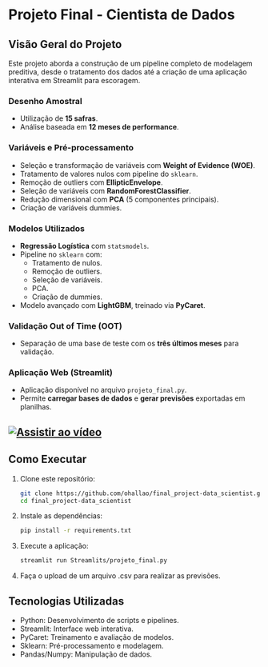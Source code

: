 # **Projeto Final - Cientista de Dados**

## **Visão Geral do Projeto**

Este projeto aborda a construção de um pipeline completo de modelagem preditiva, desde o tratamento dos dados até a criação de uma aplicação interativa em Streamlit para escoragem.

### **Desenho Amostral**
- Utilização de **15 safras**.
- Análise baseada em **12 meses de performance**.

### **Variáveis e Pré-processamento**
- Seleção e transformação de variáveis com **Weight of Evidence (WOE)**.
- Tratamento de valores nulos com pipeline do `sklearn`.
- Remoção de outliers com **EllipticEnvelope**.
- Seleção de variáveis com **RandomForestClassifier**.
- Redução dimensional com **PCA** (5 componentes principais).
- Criação de variáveis dummies.

### **Modelos Utilizados**
- **Regressão Logística** com `statsmodels`.
- Pipeline no `sklearn` com:
  - Tratamento de nulos.
  - Remoção de outliers.
  - Seleção de variáveis.
  - PCA.
  - Criação de dummies.
- Modelo avançado com **LightGBM**, treinado via **PyCaret**.

### **Validação Out of Time (OOT)**
- Separação de uma base de teste com os **três últimos meses** para validação.

### **Aplicação Web (Streamlit)**
- Aplicação disponível no arquivo `projeto_final.py`.
- Permite **carregar bases de dados** e **gerar previsões** exportadas em planilhas.

[![Assistir ao vídeo](https://via.placeholder.com/600x400.png?text=Assistir+ao+vídeo)](https://raw.githubusercontent.com/ohallao/final_project-data_scientist/main/Streamlit_Projeto_Final.mp4)
---

## **Como Executar**

1. Clone este repositório:
   ```bash
   git clone https://github.com/ohallao/final_project-data_scientist.git
   cd final_project-data_scientist
2. Instale as dependências:
   ```bash
   pip install -r requirements.txt
3. Execute a aplicação:
   ```bash
   streamlit run Streamlits/projeto_final.py
4. Faça o upload de um arquivo .csv para realizar as previsões.
   
## **Tecnologias Utilizadas**
- Python: Desenvolvimento de scripts e pipelines.
- Streamlit: Interface web interativa.
- PyCaret: Treinamento e avaliação de modelos.
- Sklearn: Pré-processamento e modelagem.
- Pandas/Numpy: Manipulação de dados.
